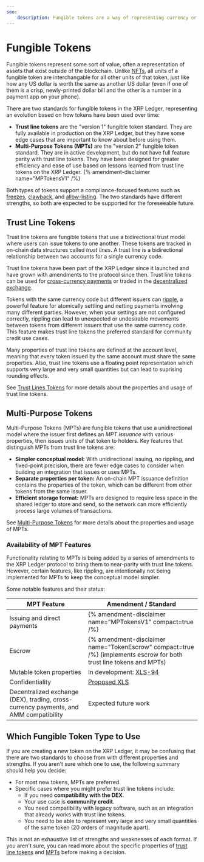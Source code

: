 ```yaml
---
seo:
    description: Fungible tokens are a way of representing currency or assets on the blockchain where each unit can be swapped for each other. Learn about the different fungible token standards on the XRP Ledger and which one to use.
---
```

# Fungible Tokens
Fungible tokens represent some sort of value, often a representation of assets that exist outside of the blockchain. Unlike [NFTs](../nfts/index.md), all units of a fungible token are interchangable for all other units of that token, just like how any US dollar is worth the same as another US dollar (even if one of them is a crisp, newly-printed dollar bill and the other is a number in a payment app on your phone).

There are two standards for fungible tokens in the XRP Ledger, representing an evolution based on how tokens have been used over time:

- **Trust line tokens** are the "version 1" fungible token standard. They are fully available in production on the XRP Ledger, but they have some edge cases that are important to know about before using them.
- **Multi-Purpose Tokens (MPTs)** are the "version 2" fungible token standard. They are in active development, but do not have full feature parity with trust line tokens. They have been designed for greater efficiency and ease of use based on lessons learned from trust line tokens on the XRP Ledger. {% amendment-disclaimer name="MPTokensV1" /%}

Both types of tokens support a compliance-focused features such as [freezes](freezes.md), [clawback](clawing-back-tokens.md), and [allow-listing](authorized-trust-lines.md). The two standards have different strengths, so both are expected to be supported for the foreseeable future.

## Trust Line Tokens

Trust line tokens are fungible tokens that use a bidirectional trust model where users can issue tokens to one another. These tokens are tracked in on-chain data structures called _trust lines_. A trust line is a bidirectional relationship between two accounts for a single currency code.

Trust line tokens have been part of the XRP Ledger since it launched and have grown with amendments to the protocol since then. Trust line tokens can be used for [cross-currency payments](../../payment-types/cross-currency-payments.md) or traded in the [decentralized exchange](../decentralized-exchange/index.md).

Tokens with the same currency code but different issuers can [ripple](rippling.md), a powerful feature for atomically settling and netting payments involving many different parties. However, when your settings are not configured correctly, rippling can lead to unexpected or undesirable movements between tokens from different issuers that use the same currency code. This feature makes trust line tokens the preferred standard for community credit use cases.

Many properties of trust line tokens are defined at the account level, meaning that every token issued by the same account must share the same properties. Also, trust line tokens use a floating point representation which supports very large and very small quantities but can lead to suprising rounding effects.

See [Trust Lines Tokens](trust-line-tokens.md) for more details about the properties and usage of trust line tokens.

## Multi-Purpose Tokens

Multi-Purpose Tokens (MPTs) are fungible tokens that use a unidirectional model where the issuer first defines an _MPT issuance_ with various properties, then issues units of that token to holders. Key features that distinguish MPTs from trust line tokens are:

- **Simpler conceptual model:** With unidirectional issuing, no rippling, and fixed-point precision, there are fewer edge cases to consider when building an integration that issues or uses MPTs.
- **Separate properties per token:** An on-chain MPT issuance definition contains the properties of the token, which can be different from other tokens from the same issuer.
- **Efficient storage format:** MPTs are designed to require less space in the shared ledger to store and send, so the network can more efficiently process large volumes of transactions.

See [Multi-Purpose Tokens](multi-purpose-tokens.md) for more details about the properties and usage of MPTs.

### Availability of MPT Features

Functionality relating to MPTs is being added by a series of amendments to the XRP Ledger protocol to bring them to near-parity with trust line tokens. However, certain features, like rippling, are intentionally not being implemented for MPTs to keep the conceptual model simpler.

Some notable features and their status:

| MPT Feature | Amendment / Standard |
|-------------|----------------------|
| Issuing and direct payments | {% amendment-disclaimer name="MPTokensV1" compact=true /%} |
| Escrow | {% amendment-disclaimer name="TokenEscrow" compact=true /%} (implements escrow for both trust line tokens and MPTs) |
| Mutable token properties | In development: [XLS-94](https://github.com/XRPLF/XRPL-Standards/tree/master/XLS-0094-dynamic-MPT) |
| Confidentiality | [Proposed XLS](https://github.com/XRPLF/XRPL-Standards/discussions/372) |
| Decentralized exchange (DEX), trading, cross-currency payments, and AMM compatibility | Expected future work |

## Which Fungible Token Type to Use

If you are creating a new token on the XRP Ledger, it may be confusing that there are two standards to choose from with different properties and strengths. If you aren't sure which one to use, the following summary should help you decide:

- For most new tokens, MPTs are preferred.
- Specific cases where you might prefer trust line tokens include:
    - If you need **compatibility with the DEX**. <!-- Note: revisit this when MPT DEX compatibility is closer to being available. -->
    - Your use case is **community credit**.
    - You need compatibility with legacy software, such as an integration that already works with trust line tokens.
    - You need to be able to represent very large and very small quantities of the same token (20 orders of magnitude apart).

This is not an exhaustive list of strengths and weaknesses of each format. If you aren't sure, you can read more about the specific properties of [trust line tokens](trust-line-tokens.md) and [MPTs](multi-purpose-tokens.md) before making a decision.

